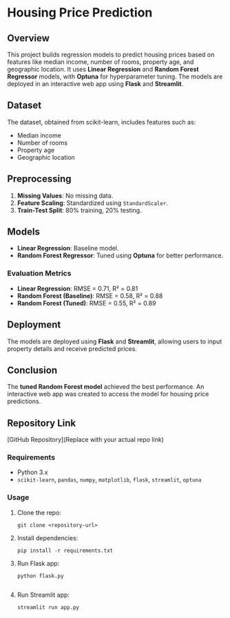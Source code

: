 # Housing Price Prediction

## Overview
This project builds regression models to predict housing prices based on features like median income, number of rooms, property age, and geographic location. It uses **Linear Regression** and **Random Forest Regressor** models, with **Optuna** for hyperparameter tuning. The models are deployed in an interactive web app using **Flask** and **Streamlit**.

## Dataset
The dataset, obtained from scikit-learn, includes features such as:
- Median income
- Number of rooms
- Property age
- Geographic location

## Preprocessing
1. **Missing Values**: No missing data.
2. **Feature Scaling**: Standardized using `StandardScaler`.
3. **Train-Test Split**: 80% training, 20% testing.

## Models
- **Linear Regression**: Baseline model.
- **Random Forest Regressor**: Tuned using **Optuna** for better performance.

### Evaluation Metrics
- **Linear Regression**: RMSE = 0.71, R² = 0.81
- **Random Forest (Baseline)**: RMSE = 0.58, R² = 0.88
- **Random Forest (Tuned)**: RMSE = 0.55, R² = 0.89

## Deployment
The models are deployed using **Flask** and **Streamlit**, allowing users to input property details and receive predicted prices.

## Conclusion
The **tuned Random Forest model** achieved the best performance. An interactive web app was created to access the model for housing price predictions.

## Repository Link
[GitHub Repository](Replace with your actual repo link)

### Requirements
- Python 3.x
- `scikit-learn`, `pandas`, `numpy`, `matplotlib`, `flask`, `streamlit`, `optuna`

### Usage
1. Clone the repo:
   ```
   git clone <repository-url>
   ```
2. Install dependencies:
   ```
   pip install -r requirements.txt
   
    ```
3. Run Flask app:
   ```
   python flask.py

   ```
   ```
4. Run Streamlit app:
   ```
   streamlit run app.py
   ```
